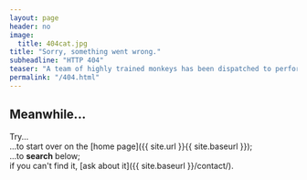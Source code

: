 ```yaml
---
layout: page
header: no
image:
  title: 404cat.jpg
title: "Sorry, something went wrong."
subheadline: "HTTP 404"
teaser: "A team of highly trained monkeys has been dispatched to perform a retrospective research"
permalink: "/404.html"
---
```

## Meanwhile...

Try...  
...to start over on the [home page]({{ site.url }}{{ site.baseurl }});  
...to **search** below;  
if you can't find it, [ask about it]({{ site.baseurl }}/contact/).

